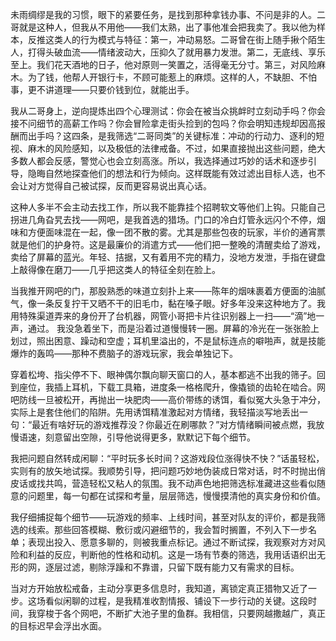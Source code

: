 未雨绸缪是我的习惯，眼下的紧要任务，是找到那种拿钱办事、不问是非的人。二哥就是这种人，但我从不用他——我们太熟，出了事他准会把我卖了。我以他为样本，反推这类人的行为模式与特征：第一，冲动易怒。二哥曾在街上随手揪个陌生人，打得头破血流——情绪波动大，压抑久了就用暴力发泄。第二，无底线、享乐至上。我们花天酒地的日子，他对原则一笑置之，活得毫无分寸。第三，对风险麻木。为了钱，他帮人开银行卡，不顾可能惹上的麻烦。这样的人，不缺胆、不怕事，更不讲道理——只要价钱到位，就能出手。

我从二哥身上，逆向提炼出四个心理测试：你会在被当众挑衅时立刻动手吗？你会接不问细节的高薪工作吗？你会冒险拿走街头捡到的包吗？你会明知违规却因高报酬而出手吗？这四条，是我筛选“二哥同类”的关键标准：冲动的行动力、逐利的短视、麻木的风险感知，以及极低的法律戒备。不过，如果直接抛出这些问题，绝大多数人都会反感，警觉心也会立刻高涨。所以，我选择通过巧妙的话术和逐步引导，隐晦自然地探查他们的想法和行为倾向。这样既能有效过滤出目标人选，也不会让对方觉得自己被试探，反而更容易说出真心话。

这种人多半不会主动去找工作，所以我不能靠挂个招聘软文等他们上钩。只能自己拐进几角旮旯去找——网吧，是我首选的猎场。门口的冷白灯管永远闪个不停，烟味和方便面味混在一起，像一团不散的雾。尤其是那些包夜的玩家，半价的通宵票就是他们的护身符。这是最廉价的消遣方式——他们把一整晚的清醒卖给了游戏，卖给了屏幕的蓝光。年轻、拮据，又有着用不完的精力，没地方发泄，手指在键盘上敲得像在磨刀——几乎把这类人的特征全刻在脸上。

当我推开网吧的门，那股熟悉的味道立刻扑上来——陈年的烟味裹着方便面的油腻气，像一条反复拧干又晒不干的旧毛巾，黏在嗓子眼。好多年没来这种地方了。我用特殊渠道弄来的身份开了台机器，网管小哥把卡片往识别器上一扫——“滴”地一声，通过。
我没急着坐下，而是沿着过道慢慢转一圈。屏幕的冷光在一张张脸上划过，照出困意、躁动和空虚；耳机里溢出的，不是鼠标连点的噼啪声，就是技能爆炸的轰鸣——那种不费脑子的游戏玩家，我会单独记下。

穿着松垮、指尖停不下、眼神偶尔飘向聊天窗口的人，基本都逃不出我的筛子。回到座位，我插上耳机，下载工具箱，进度条一格格爬升，像撬锁的齿轮在啮合。网吧防线一旦被松开，再抛出一块肥肉——高价带练的诱饵，看似冤大头急于冲分，实际上是套住他们的陷阱。先用诱饵精准激起对方情绪，我轻描淡写地丢出一句：“最近有啥好玩的游戏推荐没？你最近在刷哪款？”对方情绪瞬间被点燃，我放慢语速，刻意留出空隙，引导他说得更多，默默记下每个细节。

我把问题自然转成闲聊：“平时玩多长时间？这游戏段位涨得快不快？”话虽轻松，实则有的放矢地试探。我顺势引导，把问题巧妙地伪装成日常对话，时不时抛出俏皮话或找共鸣，营造轻松又粘人的氛围。我不动声色地把筛选标准藏进这些看似随意的问题里，每一句都在试探和考量，层层筛选，慢慢摸清他的真实身份和价值。

我仔细捕捉每个细节——玩游戏的频率、上线时间，甚至对队友的评价，都是我筛选的线索。那些回答模糊、敷衍或闪避细节的，我会暂时搁置，不列入下一步名单；表现出投入、愿意多聊的，则被我重点标记。通过不断试探，我观察对方对风险和利益的反应，判断他的性格和动机。这是一场有节奏的筛选，我用话语织出无形的网，逐层过滤，剔除浮躁和不靠谱，只留下既有能力又有需求的目标。

当对方开始放松戒备，主动分享更多信息时，我知道，离锁定真正猎物又近了一步。这场看似闲聊的过程，是我精准收割情报、铺设下一步行动的关键。这段时间，我穿梭于各个网吧，不断扩大池子里的鱼群。我相信，只要网越撒越广，真正的目标迟早会浮出水面。
